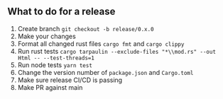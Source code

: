 ## What to do for a release

1. Create branch `git checkout -b release/0.x.0`
2. Make your changes 
3. Format all changed rust files `cargo fmt` and `cargo clippy`
4. Run rust tests `cargo tarpaulin --exclude-files "*\\mod.rs" --out Html -- --test-threads=1`
5. Run node tests `yarn test`
6. Change the version number of `package.json` and `Cargo.toml`
7. Make sure release CI/CD is passing
8. Make PR against main
